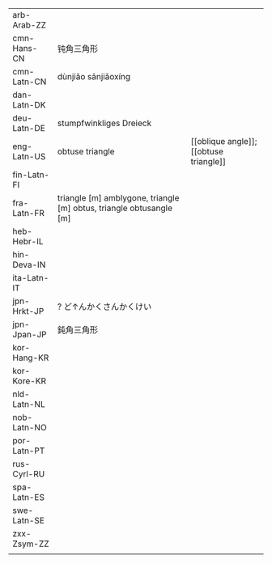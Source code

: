 | | | |
|-|-|-|
| arb-Arab-ZZ |  |  |
| cmn-Hans-CN | 钝角三角形 |  |
| cmn-Latn-CN | dùnjiǎo sānjiǎoxíng |  |
| dan-Latn-DK |  |  |
| deu-Latn-DE | stumpfwinkliges Dreieck |  |
| eng-Latn-US | obtuse triangle | [[oblique angle]]; [[obtuse triangle]] |
| fin-Latn-FI |  |  |
| fra-Latn-FR | triangle [m] amblygone, triangle [m] obtus, triangle obtusangle [m] |  |
| heb-Hebr-IL |  |  |
| hin-Deva-IN |  |  |
| ita-Latn-IT |  |  |
| jpn-Hrkt-JP | ? ど↑んかくさんかくけい |  |
| jpn-Jpan-JP | 鈍角三角形 |  |
| kor-Hang-KR |  |  |
| kor-Kore-KR |  |  |
| nld-Latn-NL |  |  |
| nob-Latn-NO |  |  |
| por-Latn-PT |  |  |
| rus-Cyrl-RU |  |  |
| spa-Latn-ES |  |  |
| swe-Latn-SE |  |  |
| zxx-Zsym-ZZ |  |  |
|  |  |  |
